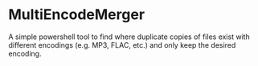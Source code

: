 # MultiEncodeMerger
A simple powershell tool to find where duplicate copies of files exist with different encodings (e.g. MP3, FLAC, etc.) and only keep the desired encoding.
